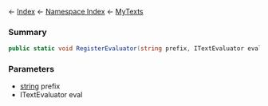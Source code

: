 ← [Index](Api-Index) ← [Namespace Index](Namespace-Index) ← [MyTexts](VRage.MyTexts)

### Summary

```csharp
public static void RegisterEvaluator(string prefix, ITextEvaluator eval)
```

### Parameters

* [string](https://docs.microsoft.com/en-us/dotnet/api/System.String?view=netframework-4.6) prefix
* ITextEvaluator eval
